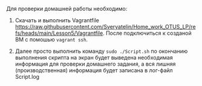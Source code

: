 Для проверки домашней работы необходимо:

1. Скачать и выполнить Vagrantfile https://raw.githubusercontent.com/Sveryatelin/Home_work_OTUS_LP/refs/heads/main/Lesson5/Vagrantfile. После подключиться к созданой ВМ с помошью `vagrant ssh`.

2. Далее просто выполнить команду `sudo ./Script.sh` по окончанию выполнения скрипта на экран будет выведена необходимая информация для проверки домашнего задания, а вся лишняя (производственная) информация будет записана в лог-файл Script.log